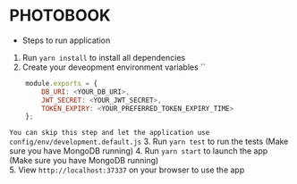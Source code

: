 # PHOTOBOOK  

- Steps to run application
1. Run `yarn install` to install all dependencies  
2. Create your deveopment environment variables `` 
```javascript
    module.exports = {
        DB_URI: <YOUR_DB_URI>,
        JWT_SECRET: <YOUR_JWT_SECRET>,
        TOKEN_EXPIRY: <YOUR_PREFERRED_TOKEN_EXPIRY_TIME>
    };
```
`You can skip this step and let the application use config/env/development.default.js`
3. Run `yarn test` to run the tests (Make sure you have MongoDB running)
4. Run `yarn start` to launch the app (Make sure you have MongoDB running)  
5. View `http://localhost:37337` on your browser to use the app  
